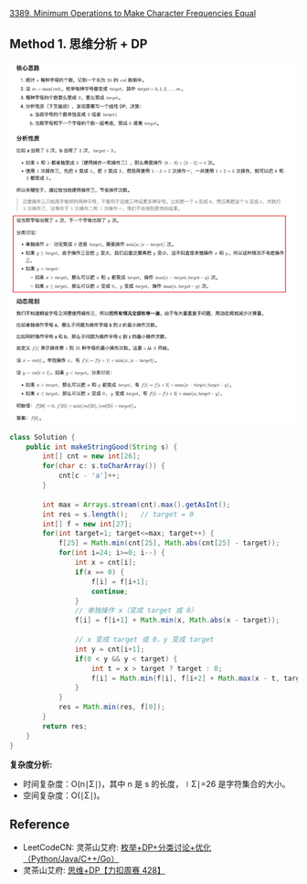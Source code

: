 [3389. Minimum Operations to Make Character Frequencies Equal](https://leetcode.com/problems/minimum-operations-to-make-character-frequencies-equal/)


## Method 1. 思维分析 + DP
![](images/3389_Minimum_Operations.png)
```java
class Solution {
    public int makeStringGood(String s) {
        int[] cnt = new int[26];
        for(char c: s.toCharArray()) {
            cnt[c - 'a']++;
        }

        int max = Arrays.stream(cnt).max().getAsInt();
        int res = s.length();   // target = 0
        int[] f = new int[27];
        for(int target=1; target<=max; target++) {
            f[25] = Math.min(cnt[25], Math.abs(cnt[25] - target));
            for(int i=24; i>=0; i--) {
                int x = cnt[i];
                if(x == 0) {
                    f[i] = f[i+1];
                    continue;
                }
                // 单独操作 x（变成 target 或 0）
                f[i] = f[i+1] + Math.min(x, Math.abs(x - target));

                // x 变成 target 或 0，y 变成 target
                int y = cnt[i+1];
                if(0 < y && y < target) {
                    int t = x > target ? target : 0;
                    f[i] = Math.min(f[i], f[i+2] + Math.max(x - t, target - y));
                }
            }
            res = Math.min(res, f[0]);
        }
        return res;
    }
}
```
**复杂度分析:**
* 时间复杂度：O(n∣Σ∣)，其中 n 是 s 的长度，∣Σ∣=26 是字符集合的大小。
* 空间复杂度：O(∣Σ∣)。


## Reference
* LeetCodeCN: 灵茶山艾府: [枚举+DP+分类讨论+优化（Python/Java/C++/Go）](https://leetcode.cn/problems/minimum-operations-to-make-character-frequencies-equal/solutions/3020630/mei-ju-dpfen-lei-tao-lun-pythonjavacgo-b-ahfn/)
* 灵茶山艾府: [思维+DP【力扣周赛 428】](https://www.bilibili.com/video/BV1pnqZYKEqr/?t=40m52s)

